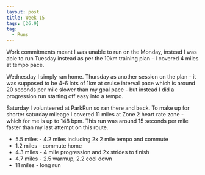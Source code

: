 ```yaml
---
layout: post
title: Week 15
tags: [26.9]
tag:
  - Runs
---
```


Work commitments meant I was unable to run on the Monday, instead I was able to run Tuesday instead as per the 10km training plan - I covered 4 miles at tempo pace.

Wednesday I simply ran home. Thursday as another session on the plan - it was supposed to be 4-6 lots of 1km at cruise interval pace which is around 20 seconds per mile slower than my goal pace - but instead I did a progression run starting off easy into a tempo.

Saturday I volunteered at ParkRun so ran there and back. To make up for shorter saturday mileage I covered 11 miles at Zone 2 heart rate zone - which for me is up to 148 bpm. This run was around 15 seconds per mile faster than my last attempt on this route.


* 5.5 miles - 4.2 miles including 2x 2 mile tempo and commute
* 1.2 miles - commute home
* 4.3 miles - 4 mile progression and 2x strides to finish
* 4.7 miles - 2.5 warmup, 2.2 cool down
* 11 miles - long run
